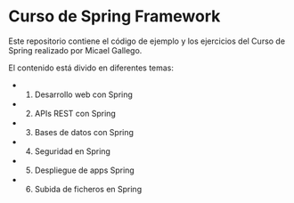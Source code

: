 # Curso de Spring Framework

Este repositorio contiene el código de ejemplo y los ejercicios del Curso de Spring realizado por Micael Gallego.

El contenido está divido en diferentes temas:
* 1. Desarrollo web con Spring
* 2. APIs REST con Spring
* 3. Bases de datos con Spring
* 4. Seguridad en Spring
* 5. Despliegue de apps Spring
* 6. Subida de ficheros en Spring
